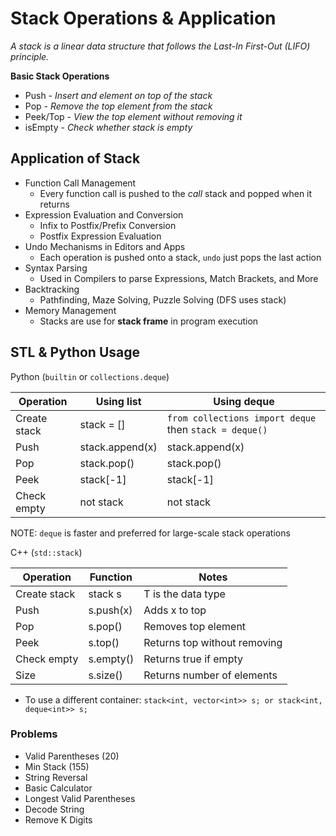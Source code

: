 # Stack Operations & Application

*A stack is a linear data structure that follows the Last-In First-Out (LIFO) principle.*

**Basic Stack Operations**

* Push - *Insert and element on top of the stack*
* Pop - *Remove the top element from the stack*
* Peek/Top - *View the top element without removing it*
* isEmpty - *Check whether stack is empty*

## Application of Stack

* Function Call Management
    * Every function call is pushed to the *call* stack and popped when it returns
* Expression Evaluation and Conversion
    * Infix to Postfix/Prefix Conversion
    * Postfix Expression Evaluation
* Undo Mechanisms in Editors and Apps
    * Each operation is pushed onto a stack, `undo` just pops the last action
* Syntax Parsing
    * Used in Compilers to parse Expressions, Match Brackets, and More
* Backtracking
    * Pathfinding, Maze Solving, Puzzle Solving (DFS uses stack)
* Memory Management
    * Stacks are use for **stack frame** in program execution

## STL & Python Usage

Python (`builtin` or `collections.deque`)

| **Operation** | **Using list**  | **Using deque**                                        |
| ------------- | --------------- | ------------------------------------------------------ |
| Create stack  | stack = []      | `from collections import deque` then `stack = deque()` |
| Push          | stack.append(x) | stack.append(x)                                        |
| Pop           | stack.pop()     | stack.pop()                                            |
| Peek          | stack[-1]       | stack[-1]                                              |
| Check empty   | not stack       | not stack                                              |

NOTE: `deque` is faster and preferred for large-scale stack operations

C++ (`std::stack`)

| **Operation** | **Function** | **Notes**                    |
| ------------- | ------------ | ---------------------------- |
| Create stack  | stack<T> s   | T is the data type           |
| Push          | s.push(x)    | Adds x to top                |
| Pop           | s.pop()      | Removes top element          |
| Peek          | s.top()      | Returns top without removing |
| Check empty   | s.empty()    | Returns true if empty        |
| Size          | s.size()     | Returns number of elements   |

- To use a different container: `stack<int, vector<int>> s; or stack<int, deque<int>> s;`

### Problems

* Valid Parentheses (20)
* Min Stack (155)
* String Reversal
* Basic Calculator
* Longest Valid Parentheses
* Decode String
* Remove K Digits